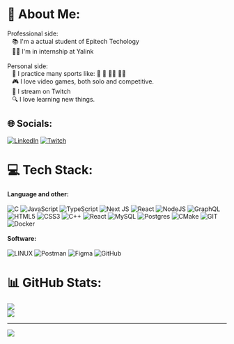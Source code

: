 # 💫 About Me:
Professional side:<br> &ensp; 📚 I'm a actual student of Epitech Techology<br> &ensp; 👨‍💻 I'm in internship at Yalink<br><br>Personal side:<br> &ensp; 💪 I practice many sports like:  🥋   🚴   🧗‍♀️  🏊‍♂️<br> &ensp; 🎮 I love video games, both solo and competitive.<br> &ensp; 🔴 I stream on Twitch<br> &ensp; 🔍 I love learning new things.


## 🌐 Socials:
[![LinkedIn](https://img.shields.io/badge/LinkedIn-%230077B5.svg?logo=linkedin&logoColor=white)](https://linkedin.com/in/https://www.linkedin.com/in/marc-mendia-020174263/) [![Twitch](https://img.shields.io/badge/Twitch-%239146FF.svg?logo=Twitch&logoColor=white)](https://twitch.tv/Dvaking_) 

# 💻 Tech Stack:
**Language and other:** <br><br>
![C](https://img.shields.io/badge/c-%2300599C.svg?style=for-the-badge&logo=c&logoColor=white) ![JavaScript](https://img.shields.io/badge/javascript-%23323330.svg?style=for-the-badge&logo=javascript&logoColor=%23F7DF1E) ![TypeScript](https://img.shields.io/badge/typescript-%23007ACC.svg?style=for-the-badge&logo=typescript&logoColor=white) ![Next JS](https://img.shields.io/badge/Next-black?style=for-the-badge&logo=next.js&logoColor=white) ![React](https://img.shields.io/badge/react-%2320232a.svg?style=for-the-badge&logo=react&logoColor=%2361DAFB) ![NodeJS](https://img.shields.io/badge/node.js-6DA55F?style=for-the-badge&logo=node.js&logoColor=white) ![GraphQL](https://img.shields.io/badge/-GraphQL-E10098?style=for-the-badge&logo=graphql&logoColor=white) ![HTML5](https://img.shields.io/badge/html5-%23E34F26.svg?style=for-the-badge&logo=html5&logoColor=white) ![CSS3](https://img.shields.io/badge/css3-%231572B6.svg?style=for-the-badge&logo=css3&logoColor=white) ![C++](https://img.shields.io/badge/c++-%2300599C.svg?style=for-the-badge&logo=c%2B%2B&logoColor=white) ![React](https://img.shields.io/badge/react-%2320232a.svg?style=for-the-badge&logo=react&logoColor=%2361DAFB) ![MySQL](https://img.shields.io/badge/mysql-%2300f.svg?style=for-the-badge&logo=mysql&logoColor=white) ![Postgres](https://img.shields.io/badge/postgres-%23316192.svg?style=for-the-badge&logo=postgresql&logoColor=white) ![CMake](https://img.shields.io/badge/CMake-%23008FBA.svg?style=for-the-badge&logo=cmake&logoColor=white) ![GIT](https://img.shields.io/badge/Git-fc6d26?style=for-the-badge&logo=git&logoColor=white) ![Docker](https://img.shields.io/badge/docker-%230db7ed.svg?style=for-the-badge&logo=docker&logoColor=white)
<br><br> **Software:** <br><br>
![LINUX](https://img.shields.io/badge/Linux-FCC624?style=for-the-badge&logo=linux&logoColor=black)   ![Postman](https://img.shields.io/badge/Postman-FF6C37?style=for-the-badge&logo=postman&logoColor=white) ![Figma](https://img.shields.io/badge/figma-%23F24E1E.svg?style=for-the-badge&logo=figma&logoColor=white) ![GitHub](https://img.shields.io/badge/GitHub-%23121011.svg?style=for-the-badge&logo=github&logoColor=white)
<br>
# 📊 GitHub Stats:
![](https://github-readme-stats.vercel.app/api?username=Dvaking&theme=darcula&hide_border=false&include_all_commits=false&count_private=false)<br/>
![](https://github-readme-stats.vercel.app/api/top-langs/?username=Dvaking&theme=darcula&hide_border=false&include_all_commits=false&count_private=false&layout=compact)

---
[![](https://visitcount.itsvg.in/api?id=Dvaking&icon=0&color=4)](https://visitcount.itsvg.in)
